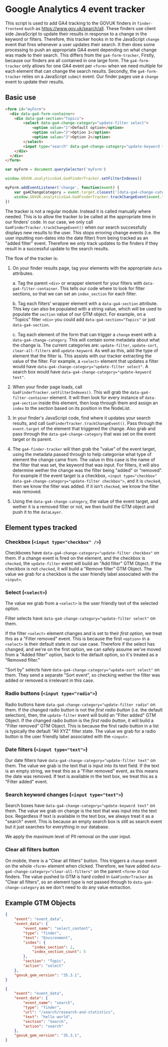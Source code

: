 # Google Analytics 4 event tracker

This script is used to add GA4 tracking to the GOVUK finders in `finder-frontend` such as https://www.gov.uk/search/all. These finders use client side JavaScript to update their results in response to a change in the keyword or filters. Therefore, this tracker hooks in to the JavaScript `change` event that fires whenever a user updates their search. It then does some processing to push an appropriate GA4 event depending on what change was made to their search. This differs from the `ga4-form-tracker`, Firstly, because our finders are all contained in one large form. The `ga4-form-tracker` only allows for one GA4 event per `<form>` when we need multiple for each element that can change the search results. Secondly, the `ga4-form-tracker` relies on a JavaScript `submit` event. Our finder pages use a `change` event to update their results.

## Basic use

```html
<form id="myForm">
  <div data-ga4-form-container>
    <div data-ga4-section="Topics">
        <select data-ga4-change-category="update-filter select">
            <option value="1">Default option</option>
            <option value="2">Option 1</option>
            <option value="3">Option 2</option>
        </select>
        <input type="search" data-ga4-change-category="update-keyword text" />
    </div>
  </div>
</form>
```

```JavaScript
var myForm = document.querySelector('myForm')

window.GOVUK.analyticsGa4.Ga4FinderTracker.setFilterIndexes()

myForm.addEventListener('change', function(event) {
    var ga4ChangeCategory = event.target.closest('[data-ga4-change-category]').getAttribute('data-ga4-change-category')
    window.GOVUK.analyticsGa4.Ga4FinderTracker.trackChangeEvent(event.target, ga4ChangeCategory)
})
```

The tracker is not a regular module. Instead it is called manually where needed. This is to allow the tracker to be called at the appropriate time in our finders' code. In our case, we only call `Ga4FinderTracker.trackChangeEvent()` when our search successfully displays new results to the user. This stops erroring change events (i.e. the user inputting non-dates into the date filter) from being tracked as an "added filter" event. Therefore we only track updates to the finders if they result in a successful update to the search results.

The flow of the tracker is:

1. On your finder results page, tag your elements with the appropriate `data` attributes.

    a. Tag the parent `<div>` or wrapper element for your filters with `data-ga4-filter-container`. This tells our code where to look for filter sections, so that we can set an `index_section` for each filter.

    b. Tag each filters' wrapper element with a `data-ga4-section` attribute. This key can also be populated with a string value, which will be used to populate the `section` value of our GTM object. For example, on a "Topics" filter `<div>` you could add `data-ga4-section="Topics"` or just `data-ga4-section`.

    c. Tag each element of the form that can trigger a `change` event with a `data-ga4-change-category`. This will contain some metadata about what the change is. The current categories are: `update-filter`, `update-sort`, `clear-all-filters` and `update-keyword`. As well as this, add the type of element that the filter is. This assists with our tracker extracting the value of the filter. For example, a `<select>` element that updates a filter would have `data-ga4-change-category="update-filter select"`. A search box would have `data-ga4-change-category="update-keyword text"`.

2. When your finder page loads, call `Ga4FinderTracker.setFilterIndexes()`. This will grab the `data-ga4-filter-container` element. It will then look for every instance of `data-ga4-section` inside this element, then loop through them and assign an `index` to the section based on its position in the NodeList.

3. In your finder's JavaScript code, find where it updates your search results, and call `Ga4FinderTracker.trackChangeEvent()`. Pass through the `event.target` of the element that triggered the change. Also grab and pass through the `data-ga4-change-category` that was set on the event target or its parent.

4. The `ga4-finder-tracker` will then grab the "value" of the event target, using the metadata passed through to help categorise what type of element the change came from. The value in this case is the name of the filter that was set, the keyword that was input. For filters, it will also determine wether the change was the filter being "added" or "removed".
For example if the event target is a checkbox, `<input type="checkbox" data-ga4-change-category="update-filter checkbox">`, and it is `checked`, then we know the filter was added. If it isn't `checked`, we know the filter was removed.

5. Using the `data-ga4-change-category`, the value of the event target, and wether it is a removed filter or not, we then build the GTM object and push it to the `dataLayer`.

## Element types tracked

### Checkbox (`<input type="checkbox" />`)

Checkboxes have `data-ga4-change-category="update-filter checkbox"` on them. If a change event is fired on the element, and the checkbox is `checked`, the `update-filter` event will build an "Add filter" GTM Object. If the checkbox is not `checked`, it will build a "Remove filter" GTM Object. The value we grab for a checkbox is the user friendly label associated with the `<input>`.

### Select (`<select>`)

The value we grab from a `<select>` is the user friendly text of the selected option.

Filter selects have  `data-ga4-change-category="update-filter select"` on them.

If the filter `<select>` element changes and is set to their _first option_, we treat this as a "Filter removed" event. This is because the first `<option>` in a `<select>` is their default state in our use case. Therefore if the select has changed, and we're on the first option, we can safely assume we've moved from a "Added filter" option, back to the default option, so it's treated as a "Removed filter."

"Sort by" selects have  `data-ga4-change-category="update-sort select"` on them. They send a separate "Sort event", so checking wether the filter was added or removed is irrelevant in this case.

### Radio buttons (`<input type="radio">`)

Radio buttons have `data-ga4-change-category="update-filter radio"` on them. If the changed radio button is not the _first radio button_ (i.e. the default selection), then, the `update-filter` event will build an "Filter added" GTM Object. If the changed radio button is the _first radio button_, it will build a "Filter removed" GTM Object. This is because the first radio button in a list is typically the default "All XYZ" filter state. The value we grab for a radio button is the user friendly label associated with the `<input>`.

### Date filters (`<input type="text">`)

Our date filters have `data-ga4-change-category="update-filter text"` on them. The value we grab is the text that is input into its text field. If the text is an empty string, we treat this as a "Filter removed" event, as this means the date was removed. If text is available in the text box, we treat this as a "Filter added" event.

### Search keyword changes (`<input type="text">`)

Search boxes have `data-ga4-change-category="update-keyword text"` on them. The value we grab on change is the text that was input into the text box.  Regardless if text is available in the text box, we always treat it as a "search" event. This is because an empty search box is still as search event but it just searches for everything in our database.

We apply the maximum level of PII removal on the user input.


### Clear all filters button

On mobile, there is a "Clear all filters" button. This triggers a `change` event on the whole `<form>` element when clicked. Therefore, we have added `data-ga4-change-category="clear-all-filters"` on the parent `<form>` in our finders. The value pushed to GTM is hard coded in `Ga4FinderTracker` as "Clear all filters", so an element type is not passed through to `data-ga4-change-category` as we don't need to do any value extraction.

## Example GTM Objects

```JSON
{
    "event": "event_data",
    "event_data": {
        "event_name": "select_content",
        "type": "finder",
        "text": "Environment",
        "index": {
            "index_section": 2,
            "index_section_count": 5
        },
        "section": "Topic",
        "action": "select"
    },
    "govuk_gem_version": "35.3.1",
}
```

```JSON
{
    "event": "event_data",
    "event_data": {
        "event_name": "search",
        "type": "finder",
        "url": "/search/research-and-statistics",
        "text": "hello world",
        "section": "Search",
        "action": "search"
    },
    "govuk_gem_version": "35.3.1",
}
```